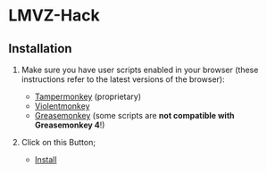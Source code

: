 # LMVZ-Hack

## Installation

1. Make sure you have user scripts enabled in your browser (these instructions refer to the latest versions of the browser):

	* [Tampermonkey](https://www.tampermonkey.net/) (proprietary)
	* [Violentmonkey](https://violentmonkey.github.io/get-it/)
	* [Greasemonkey](https://addons.mozilla.org/firefox/addon/greasemonkey/) (some scripts are **not compatible with Greasemonkey 4**!)


2. Click on this Button;
	* [Install](https://raw.githubusercontent.com/Not-Susmuel/LMVZ-Hack/main.js)
